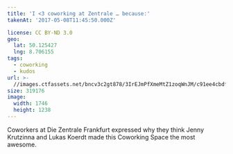 ```yaml
---
title: 'I <3 coworking at Zentrale … because:'
takenAt: '2017-05-08T11:45:50.000Z'

license: CC BY-ND 3.0
geo:
  lat: 50.125427
  lng: 8.706155
tags:
  - coworking
  - kudos
url: >-
  //images.ctfassets.net/bncv3c2gt878/3IrEJmPfXmeMtZ1zoqWnJM/c91ee4cbdf3ea4a982fc3533e2c4a20d/i-3-coworking-at-zentrale--because_33719740233_o
size: 319176
image:
  width: 1746
  height: 1238
---
```


Coworkers at Die Zentrale Frankfurt expressed why they think Jenny Krutzinna and Lukas Koerdt made this Coworking Space the most awesome.
